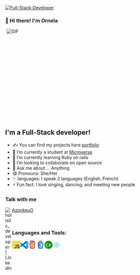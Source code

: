 <a href="https://ibb.co/dD09yjH"><img src="https://i.ibb.co/TtBX5YN/Full-Stack-Developer.png" alt="Full-Stack-Developer" border="0"  width="1000" height="300"></a>

### 👋 Hi there! I'm Ornela 
<img align="right" alt="GIF" src="https://github.com/arsentieva/arsentieva/blob/main/code.gif?raw=true" width="500" height="320" />

## I'm a Full-Stack developer!
- ✍ You can find my projects here [portfolio](https://azonkeudev.tk)
- 🔭 I’m currently a student at [Microverse](https://www.microverse.org/)
- 🌱 I’m currently learning Ruby on rails 
- 👯 I’m looking to collaborate on open source
- 💬 Ask me about ... Anything
- 😄 Pronouns: She/Her
- ✨ languages: I speak 2 languages (English, French)
- ⚡ Fun fact: I love singing, dancing, and meeting new people



### Talk with me
<img align="left" alt="holisitc_developer | LinkedIn" width="22px" src="https://cdn.jsdelivr.net/npm/simple-icons@v3/icons/linkedin.svg" />[AzonkeuO](https://www.linkedin.com/in/azonkeu-ornela-software-developer/)

<br />

### Languages and Tools:
<img align="left" alt="JavaScript" width="26px" src="https://raw.githubusercontent.com/github/explore/80688e429a7d4ef2fca1e82350fe8e3517d3494d/topics/javascript/javascript.png" />
<img align="left" alt="Visual Studio Code" width="26px" src="https://raw.githubusercontent.com/github/explore/80688e429a7d4ef2fca1e82350fe8e3517d3494d/topics/visual-studio-code/visual-studio-code.png" />
<img align="left" alt="HTML5" width="26px" src="https://raw.githubusercontent.com/github/explore/80688e429a7d4ef2fca1e82350fe8e3517d3494d/topics/html/html.png" />
<img align="left" alt="CSS3" width="26px" src="https://raw.githubusercontent.com/github/explore/80688e429a7d4ef2fca1e82350fe8e3517d3494d/topics/css/css.png" />
<img align="left" alt="CSharp" width="26px" src="https://raw.githubusercontent.com/github/explore/80688e429a7d4ef2fca1e82350fe8e3517d3494d/topics/csharp/csharp.png" />
<img align="left" alt="React" width="26px" src="https://raw.githubusercontent.com/github/explore/80688e429a7d4ef2fca1e82350fe8e3517d3494d/topics/react/react.png" />

